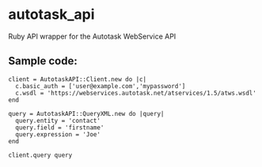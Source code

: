 autotask_api
============

Ruby API wrapper for the Autotask WebService API

Sample code:
------------

    client = AutotaskAPI::Client.new do |c|
      c.basic_auth = ['user@example.com','mypassword']
      c.wsdl = 'https://webservices.autotask.net/atservices/1.5/atws.wsdl'
    end

    query = AutotaskAPI::QueryXML.new do |query|
      query.entity = 'contact'
      query.field = 'firstname'
      query.expression = 'Joe'
    end

    client.query query
